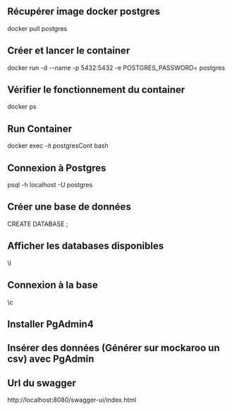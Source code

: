 ## Récupérer image docker postgres
docker pull postgres

## Créer et lancer le container
docker run -d --name <container name> -p 5432:5432 -e POSTGRES_PASSWORD=<password> postgres

## Vérifier le fonctionnement du container
docker ps

## Run Container 
docker exec -it postgresCont bash

## Connexion à Postgres
psql -h localhost -U postgres

## Créer une base de données
CREATE DATABASE <database>;

## Afficher les databases disponibles
\l

## Connexion à la base
\c <database>

## Installer PgAdmin4

## Insérer des données (Générer sur mockaroo un csv) avec PgAdmin

## Url du swagger
http://localhost:8080/swagger-ui/index.html

